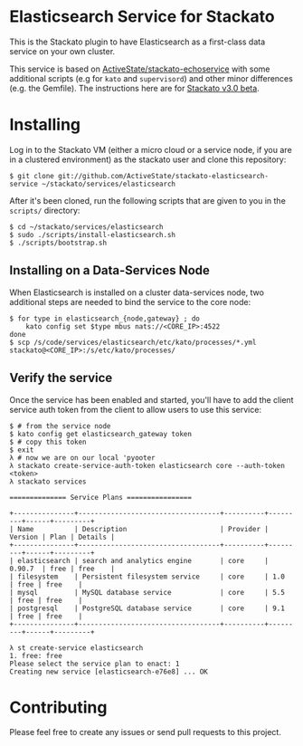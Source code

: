 Elasticsearch Service for Stackato
==================================

This is the Stackato plugin to have Elasticsearch as a
first-class data service on your own cluster.

This service is based on [ActiveState/stackato-echoservice](https://github.com/ActiveState/stackato-echoservice)
with some additional scripts (e.g for `kato` and `supervisord`)
and other minor differences (e.g. the Gemfile). The instructions
here are for [Stackato v3.0 beta](http://beta.stackato.com/).

# Installing

Log in to the Stackato VM (either a micro cloud or a service node, if you are
in a clustered environment) as the stackato user and clone this repository:

    $ git clone git://github.com/ActiveState/stackato-elasticsearch-service ~/stackato/services/elasticsearch

After it's been cloned, run the following scripts that are given to you in the
`scripts/` directory:

    $ cd ~/stackato/services/elasticsearch
    $ sudo ./scripts/install-elasticsearch.sh
    $ ./scripts/bootstrap.sh
    
## Installing on a Data-Services Node

When Elasticsearch is installed on a cluster data-services node,
two additional steps are needed to bind the service to the
core node:

    $ for type in elasticsearch_{node,gateway} ; do
        kato config set $type mbus nats://<CORE_IP>:4522
    done
    $ scp /s/code/services/elasticsearch/etc/kato/processes/*.yml stackato@<CORE_IP>:/s/etc/kato/processes/

## Verify the service

Once the service has been enabled and started, you'll have to add the client
service auth token from the client to allow users to use this service:

    $ # from the service node
    $ kato config get elasticsearch_gateway token
    $ # copy this token
    $ exit
    λ # now we are on our local 'pyooter
    λ stackato create-service-auth-token elasticsearch core --auth-token <token>
    λ stackato services

    ============== Service Plans ================

    +---------------+-----------------------------------+----------+---------+------+---------+
    | Name          | Description                       | Provider | Version | Plan | Details |
    +---------------+-----------------------------------+----------+---------+------+---------+
    | elasticsearch | search and analytics engine       | core     | 0.90.7  | free | free    |
    | filesystem    | Persistent filesystem service     | core     | 1.0     | free | free    |
    | mysql         | MySQL database service            | core     | 5.5     | free | free    |
    | postgresql    | PostgreSQL database service       | core     | 9.1     | free | free    |
    +---------------+-----------------------------------+----------+---------+------+---------+

    λ st create-service elasticsearch
    1. free: free
    Please select the service plan to enact: 1
    Creating new service [elasticsearch-e76e8] ... OK

# Contributing

Please feel free to create any issues or send pull requests to this project.

